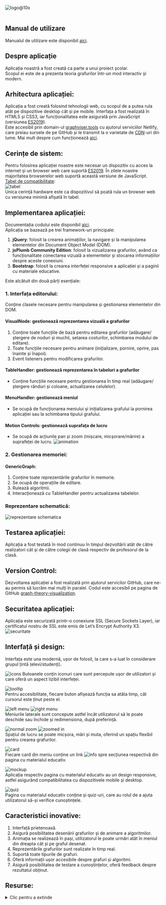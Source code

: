 ![logo@10x](https://user-images.githubusercontent.com/54114237/88288457-77aef100-ccfc-11ea-901d-2728b84d5401.png)
<br>
<br>
## Manual de utilizare
Manualul de utilizare este disponibil [aici](https://github.com/ToastedWaffle/graph-theory-visualization/wiki/Manual-de-utilizare).

## Despre aplicație
Aplicația noastră a fost creată ca parte a unui proiect școlar.
<br>
Scopul ei este de a prezenta teoria grafurilor într-un mod interactiv și modern.

## Arhitectura aplicației:
Aplicația a fost creată folosind tehnologii web, cu scopul de a putea rula atât pe dispozitive desktop cât și pe mobile. Interfața a fost realizată în HTML5 și CSS3, iar funcționalitatea este asigurată prin JavaScript (versiunea [ES2019](https://en.wikipedia.org/wiki/ECMAScript#10th_Edition_%E2%80%93_ECMAScript_2019)). 
<br>
Este accesibil prin domain-ul [graphviser.tools](https://graphviser.tools) cu ajutorul serviciilor Netlify, care preiau sursele de pe GitHub și le transmit la o varietate de [CDN](https://en.wikipedia.org/wiki/Content_delivery_network)-uri din lume. Mai mult despre cum funcționează [aici](https://agilitycms.com/resources/posts/what-is-netlify-and-why-should-you-care-as-an-editor).

## Cerințe de sistem:
Pentru folosirea aplicației noastre este necesar un dispozitiv cu acces la internet și un browser web care suportă [ES2019](https://en.wikipedia.org/wiki/ECMAScript#10th_Edition_%E2%80%93_ECMAScript_2019).
În zilele noastre majoritatea browserelor web suportă această versiune de JavaScript.
<br>
[Tabel de compatibilitate](https://developer.mozilla.org/en-US/docs/Web/JavaScript/Reference/Classes/Public_class_fields):
<br>
![tabel](https://user-images.githubusercontent.com/54114237/88282385-2568d280-ccf2-11ea-880e-c4b90d329ca0.png)
<br>
Unica cerință hardware este ca dispozitivul să poată rula un browser web cu versiunea minimă afișată în tabel.

## Implementarea aplicației:
Documentația codului este disponibil [aici](https://docs.graphviser.tools/).
<br>
Aplicația se bazează pe trei framework-uri principale:
1. **jQuery**: folosit la crearea animațiilor, la navigare și la manipularea elementelor din Document Object Model (DOM).
2. **jsPlumb Community Edition**: folosit la vizualizarea grafurilor, având ca funcționalitate conectarea vizuală a elementelor și stocarea informațiilor despre aceste conexiuni.
3. **Bootstrap**: folosit la crearea interfeței responsive a aplicației și a paginii cu materiale educative.

Este alcătuit din două părți esențiale:
### 1. Interfața editorului:
Conține clasele necesare pentru manipularea și gestionarea elementelor din DOM.
<br>
#### VisualNode: gestionează reprezentarea vizuală a grafurilor
1. Conține toate funcțiile de bază pentru editarea grafurilor (adăugare/ștergere de noduri și muchii, setarea costurilor, schimbarea modului de editare).
2. Toate funcțiile necesare pentru animare (inițializare, pornire, oprire, pas înainte și înapoi).
3. Event listeners pentru modificarea grafurilor.

#### TableHandler: gestionează reprezentarea în tabeluri a grafurilor
* Conține funcțiile necesare pentru gestionarea în timp real (adăugare/ștergere rânduri și coloane, actualizarea celulelor).

#### MenuHandler: gestionează meniul
* Se ocupă de funcționarea meniului și inițializarea grafului la pornirea aplicației sau la schimbarea tipului grafului.

#### Motion Controls: gestionează suprafața de lucru
* Se ocupă de acțiunile pan și zoom (mișcare, micșorare/mărire) a suprafeței de lucru.
![animation](https://user-images.githubusercontent.com/54114237/88455595-44e13600-ce7f-11ea-89f6-fccbf6c5ffde.gif)

### 2. Gestionarea memoriei:
#### GenericGraph:
1. Conține toate reprezentările grafurilor în memorie.
2. Se ocupă de operațiile de editare.
3. Rulează algoritmii.
4. Interacționează cu TableHandler pentru actualizarea tabelelor.

### Reprezentare schematică:
![reprezentare schematica](https://user-images.githubusercontent.com/54114237/88454320-6b02d800-ce77-11ea-8cfd-b39c654ef121.png)
## Testarea aplicației:
Aplicația a fost testată în mod continuu în timpul dezvoltării atât de către realizatori cât și de către colegii de clasă respectiv de profesorul de la clasă.

## Version Control:
Dezvoltarea aplicației a fost realizată prin ajutorul servicilor GitHub, care ne-au permis să lucrăm mai mulți în paralel. Codul este accesibil pe pagina de GitHub [graph-theory-visualization](github.com/ToastedWaffle/graph-theory-visualization).

## Securitatea aplicației:
Aplicația este securizată printr-o conexiune SSL (Secure Sockets Layer), iar certificatul nostru de SSL este emis de Let’s Encrypt Authority X3.
<br>
![securitate](https://user-images.githubusercontent.com/54114237/88283766-bf317f00-ccf4-11ea-9ad5-34f33fae075d.png)

## Interfață și design:
Interfața este una modernă, ușor de folosit, la care s-a luat în considerare grupul țintă (elevi/studenți).

![icons](https://user-images.githubusercontent.com/54114237/88283888-fdc73980-ccf4-11ea-978f-3af8dea13131.png)
Butoanele conțin iconuri care sunt percepute ușor de utilizatori și care oferă un aspect lizibil interfeței.

![tooltip](https://user-images.githubusercontent.com/54114237/88283932-1a637180-ccf5-11ea-880b-42d6672d7955.png)<br>
Pentru accesibilitate, fiecare buton afișează funcția sa atâta timp, cât cursorul este ținut peste el.

![left menu](https://user-images.githubusercontent.com/54114237/88456650-dfde0e00-ce87-11ea-9bb3-7fb06877b8f6.png)
![right menu](https://user-images.githubusercontent.com/54114237/88456651-e2406800-ce87-11ea-8f8f-8e0fb38b4432.png)<br>
Meniurile laterale sunt concepute astfel încât utilizatorul să le poate deschide sau închide și redimensiona, după preferință.

![normal zoom](https://user-images.githubusercontent.com/54114237/88285196-57306800-ccf7-11ea-9381-eab482ce3d88.png)
![zoomed in](https://user-images.githubusercontent.com/54114237/88285218-5dbedf80-ccf7-11ea-8710-bde4087b8d4e.png)<br>
Spațiul de lucru se poate micșora, mări și muta, oferind un spațiu flexibil pentru crearea grafurilor.

![card](https://user-images.githubusercontent.com/54114237/88284198-ac6b7a00-ccf5-11ea-819d-4771b97e43b1.png)<br>
Fiecare card din meniu conține un link ![info](https://user-images.githubusercontent.com/54114237/88284224-bbeac300-ccf5-11ea-838b-4d7d68a8d49a.png) spre secțiunea respectivă din pagina cu materialul educativ.

![mockup](https://user-images.githubusercontent.com/54114237/88288175-10913c80-ccfc-11ea-8ac7-78b9b6c1ada1.png)<br>
Aplicația respectiv pagina cu materialul educativ au un design responsive, astfel asigurând compatibilitatea cu dispozitivele mobile și desktop.

![quiz](https://user-images.githubusercontent.com/54114237/88285386-a8405c00-ccf7-11ea-9bbb-e1c8666a61e3.png)<br>
Pagina cu materialul educativ conține și quiz-uri, care au rolul de a ajuta utilizatorul să-și verifice cunoștințele.

## Caracteristici inovative:
1. Interfață prietenoasă.
2. Asigură posibilitatea desenării grafurilor și de animare a algoritmilor.
3. Animația se realizează în pași, utilizatorul le poate urmări atât în meniul din dreapta cât și pe graful desenat.
4. Reprezentările grafurilor sunt realizate în timp real.
5. Suportă toate tipurile de grafuri.
6. Oferă informații ușor accesibile despre grafuri și algoritmi.
7. Asigură posibilitatea de testare a cunoștințelor, oferă feedback despre rezultatul obținut.

## Resurse:
<details>
  <summary>Clic pentru a extinde</summary>
  
jsPlumb Community Edition:

1. [jsPlumb Community Edition Documentation](https://docs.jsplumbtoolkit.com/community/current/index.html)
2. [Snap to Grid in jsplumb](https://stackoverflow.com/questions/22065756/snap-to-grid-in-jsplumb)
3. [Unable to create straight line connection in JSPlumb](https://stackoverflow.com/questions/14662104/unable-to-create-straight-line-connection-in-jsplumb)
4. [Iterate through endpoints of div in jsPlumb](https://stackoverflow.com/questions/30308547/iterate-through-endpoints-of-div-in-jsplumb)

Bootstrap:

1. [Introduction · Bootstrap v4.5](https://getbootstrap.com/docs/4.5/getting-started/introduction/)
2. [Grid system · Bootstrap v4.5](https://getbootstrap.com/docs/4.5/layout/grid/)
3. [Tables · Bootstrap v4.5](https://getbootstrap.com/docs/4.5/content/tables/)
4. [Images · Bootstrap v4.5](https://getbootstrap.com/docs/4.5/content/images/)
5. [Buttons · Bootstrap v4.5](https://getbootstrap.com/docs/4.5/components/buttons/)
6. [Modal · Bootstrap v4.5](https://getbootstrap.com/docs/4.5/components/modal/)
7. [Tooltips · Bootstrap v4.5](https://getbootstrap.com/docs/4.5/components/tooltips/)
8. [Figures · Bootstrap v4.5](https://getbootstrap.com/docs/4.5/content/figures/)
9. [Navbar · Bootstrap v4.5](https://getbootstrap.com/docs/4.5/components/navbar/)
10. [30 Most Amazing Free Bootstrap Sidebar Templates 2020](https://colorlib.com/wp/bootstrap-sidebar/)

Fontawesome:

1. [Font Awesome 6](https://fontawesome.com/icons?d=gallery&amp;m=free)
2. [Is it possible to color the fontawesome icon colors?](https://stackoverflow.com/questions/17540383/is-it-possible-to-color-the-fontawesome-icon-colors)
3. [Rotating Icons](https://fontawesome.com/v5.9.0/how-to-use/on-the-web/styling/rotating-icons)

Prism.js:

1. [Prism.js](https://prismjs.com/)
2. [Prism.js - Usage](https://prismjs.com/#basic-usage)
3. [Prism.js - Test Drive](https://prismjs.com/test.html#language=cpp)
4. [Unescaped markup ▲ Prism plugins](https://prismjs.com/plugins/unescaped-markup/)
5. [Prism.js](https://codepen.io/arturo20/pen/LbjPVG)
6. [Line Numbers ▲ Prism plugins](https://prismjs.com/plugins/line-numbers/)
7. [Copy to Clipboard ▲ Prism plugins](https://prismjs.com/plugins/copy-to-clipboard/)

Particles.js:

* [Dynamic Point Mesh Animation with HTML5 Canvas](https://codepen.io/dudleystorey/pen/NbNjjX)

jquery.inputfit.js:

* [vxsx/jquery.inputfit.js: Fit value in input](https://github.com/vxsx/jquery.inputfit.js)

jquery-resizable.js:

* [RickStrahl/jquery-resizable: A small jQuery plug-in to make DOM components resizable](https://github.com/vxsx/jquery.inputfit.js)

jquery.i18n:

* [jQuery based internationalization library](https://github.com/wikimedia/jquery.i18n)

jQuery:

1. [jQuery API Documentation](https://api.jquery.com/)
2. [Does jQuery have a handleout for .delegate(&#39;hover&#39;)?](https://stackoverflow.com/questions/4772287/does-jquery-have-a-handleout-for-delegatehover)
3. [How can I deselect text using Javascript or jQuery?](https://stackoverflow.com/questions/8684751/how-can-i-deselect-text-using-javascript-or-jquery)
4. [Disable/enable an input with jQuery?](https://stackoverflow.com/questions/1414365/disable-enable-an-input-with-jquery)
5. [How to call a function after a fadeOut() on many elements](https://stackoverflow.com/questions/7259608/how-to-call-a-function-after-a-fadeout-on-many-elements)
6. [How to add DATA-(something) attribute to .class element with jQuery](https://stackoverflow.com/questions/29353683/how-to-add-data-something-attribute-to-class-element-with-jquery)
7. [Jquery .on(&#39;scroll&#39;) not firing the event while scrolling](https://stackoverflow.com/questions/19375636/jquery-onscroll-not-firing-the-event-while-scrolling)
8. [How do I pass the this context into an event handler?](https://stackoverflow.com/questions/5490448/how-do-i-pass-the-this-context-into-an-event-handler)
9. [jquery stop child triggering parent event](https://stackoverflow.com/questions/2364629/jquery-stop-child-triggering-parent-event)
10. [Get the size of the screen, current web page and browser window](https://stackoverflow.com/questions/3437786/get-the-size-of-the-screen-current-web-page-and-browser-window)
11. [Mouse drag to scroll content](https://stackoverflow.com/questions/32039927/mouse-drag-to-scroll-content)

JavaScript:

1. [Listening for variable changes in JavaScript](https://stackoverflow.com/questions/1759987/listening-for-variable-changes-in-javascript)
2. [Javascript scrollintoview smooth scroll and offset](https://stackoverflow.com/questions/49820013/javascript-scrollintoview-smooth-scroll-and-offset)
3. [How to overload constructors in JavaScript ECMA6?](https://stackoverflow.com/questions/38240744/how-to-overload-constructors-in-javascript-ecma6)
4. [Deleting Objects in JavaScript](https://stackoverflow.com/questions/742623/deleting-objects-in-javascript)
5. [Maximum size of an Array in Javascript](https://stackoverflow.com/questions/6154989/maximum-size-of-an-array-in-javascript)
6. [Do the keys of javascript associative arrays need to be strings, or can they be any object?](https://stackoverflow.com/questions/512825/do-the-keys-of-javascript-associative-arrays-need-to-be-strings-or-can-they-be)
7. [Integer division with remainder in JavaScript?](https://stackoverflow.com/questions/4228356/integer-division-with-remainder-in-javascript)

Khan Academy:

1. [What is jQuery? (video) | Welcome to jQuery](https://www.khanacademy.org/computing/computer-programming/html-js-jquery/jquery-intro/v/what-is-jquery)
2. [Get ready to learn jQuery (article)](https://www.khanacademy.org/computing/computer-programming/html-js-jquery/jquery-intro/a/are-you-ready-to-learn-jquery)

1. [Getting Started With jQuery](https://www.khanacademy.org/computing/computer-programming/html-js-jquery/jquery-intro/pt/getting-started-with-jquery)
2. [Finding elements with jQuery | DOM access with jQuery](https://www.khanacademy.org/computing/computer-programming/html-js-jquery/jquery-dom-access/pt/finding-elements-with-jquery)
3. [Debugging webpages with the browser console (video)](https://www.khanacademy.org/computing/computer-programming/html-js-jquery/jquery-dom-access/v/debugging-webpages-with-the-browser-console)
4. [Getting info on elements with jQuery | DOM access with jQuery](https://www.khanacademy.org/computing/computer-programming/html-js-jquery/jquery-dom-access/pt/getting-info-on-elements-with-jquery)
5. [Modifying elements with jQuery | DOM modification with jQuery](https://www.khanacademy.org/computing/computer-programming/html-js-jquery/dom-modification-with-jquery/pt/modifying-elements-with-jquery)
6. [Creating elements with jQuery | DOM modification with jQuery](https://www.khanacademy.org/computing/computer-programming/html-js-jquery/dom-modification-with-jquery/pt/creating-elements-with-jquery)

Educative.io:

1. [JavaScript in Practice: Getting Started - Learn Interactively](https://www.educative.io/courses/javascript-in-practice-getting-started)
2. [JavaScript In Practice: ES6 And Beyond - Learn Interactively](https://www.educative.io/courses/javascript-in-practice-es6-and-beyond)

Alte resurse:
1. [https://www.pbinfo.ro/](https://www.pbinfo.ro/)
2. [https://profs.info.uaic.ro/~vcosmin/pagini/resurse_pregatire/resurse/graf_definitii.pdf](https://profs.info.uaic.ro/~vcosmin/pagini/resurse_pregatire/resurse/graf_definitii.pdf)
3. [https://www.tutorialspoint.com/graph_theory/graph_theory_traversability.htm](https://www.tutorialspoint.com/graph_theory/graph_theory_traversability.htm)
4. Manual de Informatică, pentru clasa a XI-a informatică intensiv (editura Abel, 2006, autori Ignát Judit Anna, Incze Katalin, Jakab Irma Tünde)
5. Bazele informaticii Grafuri și elemente de combinatorică (editura Petrion, 1995, autori Cornelia Ivasc, Mona Pruna)
</details>
